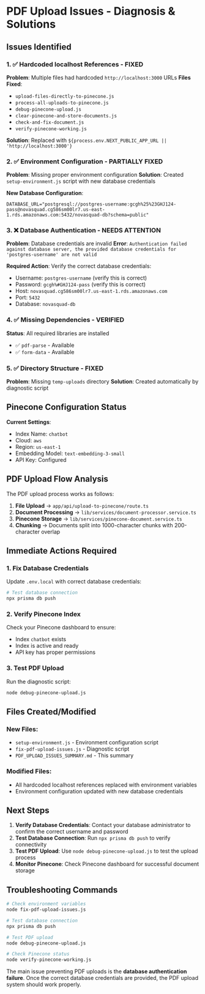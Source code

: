 # PDF Upload Issues - Diagnosis & Solutions

## Issues Identified

### 1. ✅ **Hardcoded localhost References** - FIXED
**Problem**: Multiple files had hardcoded `http://localhost:3000` URLs
**Files Fixed**:
- `upload-files-directly-to-pinecone.js`
- `process-all-uploads-to-pinecone.js`
- `debug-pinecone-upload.js`
- `clear-pinecone-and-store-documents.js`
- `check-and-fix-document.js`
- `verify-pinecone-working.js`

**Solution**: Replaced with `${process.env.NEXT_PUBLIC_APP_URL || 'http://localhost:3000'}`

### 2. ✅ **Environment Configuration** - PARTIALLY FIXED
**Problem**: Missing proper environment configuration
**Solution**: Created `setup-environment.js` script with new database credentials

**New Database Configuration**:
```
DATABASE_URL="postgresql://postgres-username:gcgh%25%23GHJ124-pass@novasquad.cg586sm00lr7.us-east-1.rds.amazonaws.com:5432/novasquad-db?schema=public"
```

### 3. ❌ **Database Authentication** - NEEDS ATTENTION
**Problem**: Database credentials are invalid
**Error**: `Authentication failed against database server, the provided database credentials for 'postgres-username' are not valid`

**Required Action**: Verify the correct database credentials:
- Username: `postgres-username` (verify this is correct)
- Password: `gcgh%#GHJ124-pass` (verify this is correct)
- Host: `novasquad.cg586sm00lr7.us-east-1.rds.amazonaws.com`
- Port: `5432`
- Database: `novasquad-db`

### 4. ✅ **Missing Dependencies** - VERIFIED
**Status**: All required libraries are installed
- ✅ `pdf-parse` - Available
- ✅ `form-data` - Available

### 5. ✅ **Directory Structure** - FIXED
**Problem**: Missing `temp-uploads` directory
**Solution**: Created automatically by diagnostic script

## Pinecone Configuration Status

**Current Settings**:
- Index Name: `chatbot`
- Cloud: `aws`
- Region: `us-east-1`
- Embedding Model: `text-embedding-3-small`
- API Key: Configured

## PDF Upload Flow Analysis

The PDF upload process works as follows:

1. **File Upload** → `app/api/upload-to-pinecone/route.ts`
2. **Document Processing** → `lib/services/document-processor.service.ts`
3. **Pinecone Storage** → `lib/services/pinecone-document.service.ts`
4. **Chunking** → Documents split into 1000-character chunks with 200-character overlap

## Immediate Actions Required

### 1. Fix Database Credentials
Update `.env.local` with correct database credentials:

```bash
# Test database connection
npx prisma db push
```

### 2. Verify Pinecone Index
Check your Pinecone dashboard to ensure:
- Index `chatbot` exists
- Index is active and ready
- API key has proper permissions

### 3. Test PDF Upload
Run the diagnostic script:
```bash
node debug-pinecone-upload.js
```

## Files Created/Modified

### New Files:
- `setup-environment.js` - Environment configuration script
- `fix-pdf-upload-issues.js` - Diagnostic script
- `PDF_UPLOAD_ISSUES_SUMMARY.md` - This summary

### Modified Files:
- All hardcoded localhost references replaced with environment variables
- Environment configuration updated with new database credentials

## Next Steps

1. **Verify Database Credentials**: Contact your database administrator to confirm the correct username and password
2. **Test Database Connection**: Run `npx prisma db push` to verify connectivity
3. **Test PDF Upload**: Use `node debug-pinecone-upload.js` to test the upload process
4. **Monitor Pinecone**: Check Pinecone dashboard for successful document storage

## Troubleshooting Commands

```bash
# Check environment variables
node fix-pdf-upload-issues.js

# Test database connection
npx prisma db push

# Test PDF upload
node debug-pinecone-upload.js

# Check Pinecone status
node verify-pinecone-working.js
```

The main issue preventing PDF uploads is the **database authentication failure**. Once the correct database credentials are provided, the PDF upload system should work properly.

